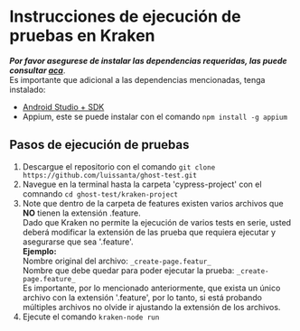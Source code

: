 # Instrucciones de ejecución de pruebas en Kraken
***Por favor asegurese de instalar las dependencias requeridas, las puede consultar [aca](../README.md#versiones-de-software-requeridos-para-la-ejecución-de-los-proyectos)***. <br>
Es importante que adicional a las dependencias mencionadas, tenga instalado:
* [Android Studio + SDK](https://developer.android.com/studio?hl=es-419&gclid=Cj0KCQiAyMKbBhD1ARIsANs7rEH2zsb71mQ0kZhbsj5HxiuijuPeHdkv-66wrNd9WJnOpI1sJ9VU3KMaAlRrEALw_wcB&gclsrc=aw.ds)
* Appium, este se puede instalar con el comando `npm install -g appium`
## Pasos de ejecución de pruebas
1. Descargue el repositorio con el comando `git clone https://github.com/luissanta/ghost-test.git`
2. Navegue en la terminal hasta la carpeta 'cypress-project' con el comnando `cd ghost-test/kraken-project`
3. Note que dentro de la carpeta de features existen varios archivos que **NO** tienen la extensión .feature.<br>
Dado que Kraken no permite la ejecución de varios tests en serie, usted deberá modificar la extensión de las prueba que requiera ejecutar y asegurarse que sea '.feature'.<br>
**Ejemplo:** <br>
Nombre original del archivo: `_create-page.featur_ `<br>
Nombre que debe quedar para poder ejecutar la prueba: `_create-page.feature_` <br>
Es importante, por lo mencionado anteriormente, que exista un único archivo con la extensión '.feature', por lo tanto, si está probando múltiples archivos no olvide ir ajustando la extensión de los archivos.
4. Ejecute el comando `kraken-node run`


